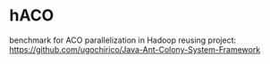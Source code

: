 # hACO
benchmark for ACO parallelization in Hadoop
reusing project: https://github.com/ugochirico/Java-Ant-Colony-System-Framework
